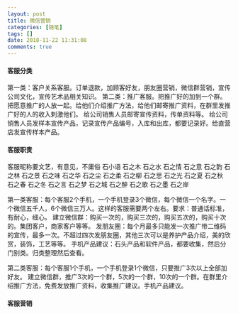 ```yaml
---
layout: post
title: 微信营销
categories: [随笔]
tags: []
date: 2018-11-22 11:31:08
comments: true
---
```



#### 客服分类
第一类：客户关系客服。订单退款，加顾客好友，朋友圈营销，微信群营销，宣传公司文化，宣传艺术品相关知识。
第二类：推广客服。把推广好的加到一个群。把愿意推广的人放一起。给他们介绍推广方法，给他们邮寄推广资料，在群里发推广好的人的收入刺激他们。
给公司销售人员邮寄宣传资料，传单资料等。
给公司销售人员发样本宣传产品，记录宣传产品编号，入库和出库，都要记录好。给直营店发宣传样本产品。

#### 客服职责
客服昵称要文艺，有意见，不庸俗
石小语 石之木 石之水 石之情 石之意 石之韵 石之林 石之景 石之味 石之华 石之尘 石之柔 石之柳
石之思 石之光 石之夏 石之秋 石之春 石之冬 石之言 石之梦 石之城 石之醉 石之歌 石之墨 石之岸

第一类客服：每个客服2个手机，一个手机登录3个微信，每个微信一个名字。一个微信五千人，6个微信三万人。这样的客服需要两个左右。要求：普通话标准，有耐心，细心。
建立微信群：购买一次的，购买三次的，购买五次的，购买十次的。集团客户，商家客户等等。
发朋友圈：每个月最多只能发一次推广带二维码的宣传，最多一次。不超过四次发朋友圈，其他三次可以是养护产品介绍，美的欣赏，装饰，工艺等等。
手机产品建议：石头产品和软件产品，都要收集，然后分门别类。归类整理然后查看。

第二类客服：每个客服1个手机，一个手机登录1个微信，只要推广3次以上全部加好友。
建立微信群，推广3次的一个群，5次的一个群，10次的一个群。在群里介绍推广方法，免费发放推广资料，收集推广建议。手机产品建议。


#### 客服营销



